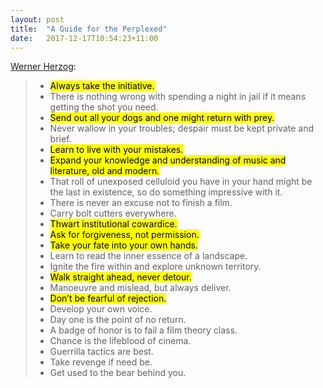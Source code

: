 ```yaml
---
layout: post
title:  "A Guide for the Perplexed"
date:   2017-12-17T10:54:23+11:00
---
```


[Werner Herzog][]:

> - <mark>Always take the initiative.</mark>
> - There is nothing wrong with spending a night in jail if it means getting the shot you need.
> - <mark>Send out all your dogs and one might return with prey.</mark>
> - Never wallow in your troubles; despair must be kept private and brief.
> - <mark>Learn to live with your mistakes.</mark>
> - <mark>Expand your knowledge and understanding of music and literature, old and modern.</mark>
> - That roll of unexposed celluloid you have in your hand might be the last in existence, so do something impressive with it.
> - There is never an excuse not to finish a film.
> - Carry bolt cutters everywhere.
> - <mark>Thwart institutional cowardice.</mark>
> - <mark>Ask for forgiveness, not permission.</mark>
> - <mark>Take your fate into your own hands.</mark>
> - Learn to read the inner essence of a landscape.
> - Ignite the fire within and explore unknown territory.
> - <mark>Walk straight ahead, never detour.</mark>
> - Manoeuvre and mislead, but always deliver.
> - <mark>Don’t be fearful of rejection.</mark>
> - Develop your own voice.
> - Day one is the point of no return.
> - A badge of honor is to fail a film theory class.
> - Chance is the lifeblood of cinema.
> - Guerrilla tactics are best.
> - Take revenge if need be.
> - Get used to the bear behind you.

[Werner Herzog]: https://itunes.apple.com/book/id879995372
